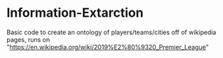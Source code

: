 # Information-Extarction

Basic code to create an ontology of players/teams/cities off of wikipedia pages,
runs on "https://en.wikipedia.org/wiki/2019%E2%80%9320_Premier_League"
